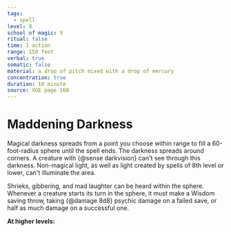 ```yaml
---
tags:
  - spell
level: 8
school of magic: V
ritual: false
time: 1 action
range: 150 feet
verbal: true
somatic: false
material: a drop of pitch mixed with a drop of mercury
concentration: true
duration: 10 minute
source: XGE page 160
---
```

# Maddening Darkness
Magical darkness spreads from a point you choose within range to fill a 60-foot-radius sphere until the spell ends. The darkness spreads around corners. A creature with {@sense darkvision} can't see through this darkness. Non-magical light, as well as light created by spells of 8th level or lower, can't illuminate the area.

Shrieks, gibbering, and mad laughter can be heard within the sphere. Whenever a creature starts its turn in the sphere, it must make a Wisdom saving throw, taking {@damage 8d8} psychic damage on a failed save, or half as much damage on a successful one.

**At higher levels:** 